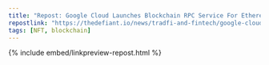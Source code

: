```yaml
---
title: "Repost: Google Cloud Launches Blockchain RPC Service For Ethereum - \"The Defiant\""
repostlink: "https://thedefiant.io/news/tradfi-and-fintech/google-cloud-launches-blockchain-rpc-service-for-ethereum"
tags: [NFT, blockchain]
---
```


{% include embed/linkpreview-repost.html %}
